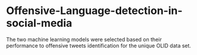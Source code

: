 # Offensive-Language-detection-in-social-media
The two machine learning models were selected based on their performance to offensive tweets identification for the unique OLID data set.

